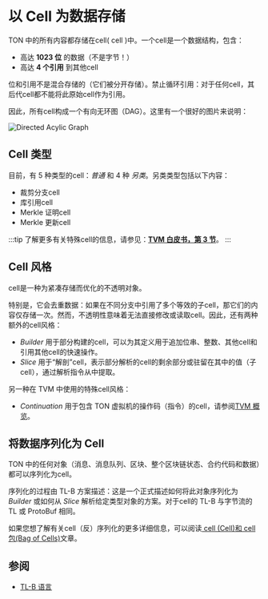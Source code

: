 # 以 Cell 为数据存储

TON 中的所有内容都存储在cell( cell )中。一个cell是一个数据结构，包含：

- 高达 **1023 位** 的数据（不是字节！）
- 高达 **4 个引用** 到其他cell

位和引用不是混合存储的（它们被分开存储）。禁止循环引用：对于任何cell，其后代cell都不能将此原始cell作为引用。

因此，所有cell构成一个有向无环图（DAG）。这里有一个很好的图片来说明：

![Directed Acylic Graph](/img/docs/dag.png)

## Cell 类型

目前，有 5 种类型的cell：*普通* 和 4 种 *另类*。另类类型包括以下内容：

- 裁剪分支cell
- 库引用cell
- Merkle 证明cell
- Merkle 更新cell

:::tip
了解更多有关特殊cell的信息，请参见：[**TVM 白皮书，第 3 节**](https://ton.org/tvm.pdf)。
:::

## Cell 风格

cell是一种为紧凑存储而优化的不透明对象。

特别是，它会去重数据：如果在不同分支中引用了多个等效的子cell，那它们的内容仅存储一次。然而，不透明性意味着无法直接修改或读取cell。因此，还有两种额外的cell风格：

- *Builder* 用于部分构建的cell，可以为其定义用于追加位串、整数、其他cell和引用其他cell的快速操作。
- *Slice* 用于“解剖”cell，表示部分解析的cell的剩余部分或驻留在其中的值（子cell），通过解析指令从中提取。

另一种在 TVM 中使用的特殊cell风格：

- *Continuation* 用于包含 TON 虚拟机的操作码（指令）的cell，请参阅[TVM 概览](/learn/tvm-instructions/tvm-overview)。

## 将数据序列化为 Cell

TON 中的任何对象（消息、消息队列、区块、整个区块链状态、合约代码和数据）都可以序列化为cell。

序列化的过程由 TL-B 方案描述：这是一个正式描述如何将此对象序列化为 *Builder* 或如何从 *Slice* 解析给定类型对象的方案。对于cell的 TL-B 与字节流的 TL 或 ProtoBuf 相同。

如果您想了解有关cell（反）序列化的更多详细信息，可以阅读[ cell (Cell)和 cell 包(Bag of Cells)](/develop/data-formats/cell-boc)文章。

## 参阅

- [TL-B 语言](/develop/data-formats/tl-b-language)
